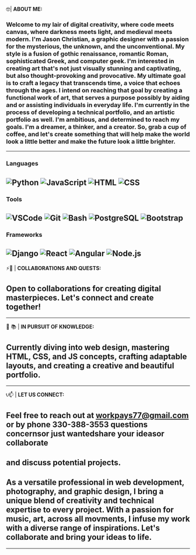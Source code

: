 🤓| **ABOUT ME:**

### Welcome to my lair of digital creativity, where code meets canvas, where darkness meets light, and medieval meets modern. I'm Jason Christian, a graphic designer with a passion for the mysterious, the unknown, and the unconventional. My style is a fusion of gothic renaissance, romantic Roman, sophisticated Greek,  and computer geek. I'm interested in creating art that's not just visually stunning and captivating, but also thought-provoking and provocative. My ultimate goal is to craft a legacy that transcends time, a voice that echoes through the ages.  I intend on reaching that goal by creating a functional work of art, that serves a purpose possibly by aiding and or assisting individuals in everyday life. I'm currently in the process of developing a technical portfolio, and an artistic portfolio as well. I'm ambitious, and determined to reach my goals. I'm a dreamer, a thinker, and a creator. So, grab a cup of coffee, and let's create something that will help make the world look a little better and make the future look a little brighter.                                  
---------------------------------------------------------------------------------------------------------------------------------------------------------------------





### Languages

 ![Python](https://img.shields.io/badge/language-Python-blue) 
 ![JavaScript](https://img.shields.io/badge/language-JavaScript-yellow) 
 ![HTML](https://img.shields.io/badge/language-HTML-orange) 
 ![CSS](https://img.shields.io/badge/language-CSS-green) 
 --------------------------------------------------------------------------------------------------------------------------------------------------------------------


### Tools

 ![VSCode](https://img.shields.io/badge/tool-VSCode-lightgray) 
 ![Git](https://img.shields.io/badge/tool-Git-black)
 ![Bash](https://img.shields.io/badge/tool-Bash-silver)
 ![PostgreSQL](https://img.shields.io/badge/database-PostgreSQL-cyan) 
 ![Bootstrap](https://img.shields.io/badge/bootstrap-pink)
 --------------------------------------------------------------------------------------------------------------------------------------------------------------------


### Frameworks

 ![Django](https://img.shields.io/badge/framework-Django-darkblue)
 ![React](https://img.shields.io/badge/library-React-purple)
 ![Angular](https://img.shields.io/badge/framework-Angular-red)
 ![Node.js](https://img.shields.io/badge/runtime-Node.js-green)
 -------------------------------------------------------------------------------------------------------------------------------------------------------------------




 
 
 ⚡🤝 | **COLLABORATIONS AND QUESTS:**

## Open to collaborations for creating digital masterpieces. Let's connect and create together!
 --------------------------------------------------------------------------------------------------------------------------------------------------------------------


 🏫 📚 | **IN PURSUIT OF KNOWLEDGE:**

## Currently diving into web design, mastering HTML, CSS, and JS concepts, crafting adaptable layouts, and creating a creative and beautiful portfolio.
 --------------------------------------------------------------------------------------------------------------------------------------------------------------------

 📞📫 | **LET US CONNECT:**

## Feel free to reach out at [workpays77@gmail.com](mailto:workpays77@gmail.com) or by phone 330-388-3553 questions concernsor just wantedshare your ideasor collaborate 
and discuss potential projects.
 --------------------------------------------------------------------------------------------------------------------------------------------------------------------





## As a versatile professional in web development, photography, and graphic design, I bring a unique blend of creativity and technical expertise to every project. With a passion for music, art, across all movments, I infuse my work with a diverse range of inspirations. Let's collaborate and bring your ideas to life.
 --------------------------------------------------------------------------------------------------------------------------------------------------------------------
                             
